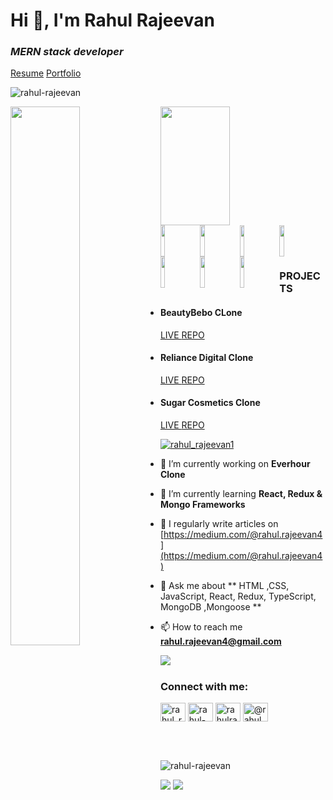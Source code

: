 # Hi 👋, I'm Rahul Rajeevan
### <i> MERN stack developer </i>
<a href="https://drive.google.com/file/d/1_iMSw_AD1TBCoIPNVSj-k6E71IBuvEIh/view?usp=sharing">Resume</a>
<a href="https://rahul-rajeevan-portfolio.netlify.app/">Portfolio</a>
<p> <img src="https://komarev.com/ghpvc/?username=rahul-rajeevan&label=Profile%20views&color=0e75b6&style=flat" alt="rahul-rajeevan" /> </p>
<img align="left" width="47%" src="https://github-readme-stats.vercel.app/api?username=rahul-rajeevan&show_icons=true&theme=radical"/>

<img align="left" width="47%" height="190px" src="https://github-readme-stats.vercel.app/api/top-langs/?username=rahul-rajeevan"/>
<br/><br/><br/><br/><br/><br/><br/><br/><br/><br/>
<img align="left" width="12%" height="50px" src="https://img.shields.io/badge/react-%2320232a.svg?style=for-the-badge&logo=react&logoColor=%2361DAFB"/>
<img align="left" width="12%" height="50px" src="https://img.shields.io/badge/node.js-6DA55F?style=for-the-badge&logo=node.js&logoColor=white"/>
<img align="left" width="12%" height="50px" src="https://img.shields.io/badge/css3-%231572B6.svg?style=for-the-badge&logo=css3&logoColor=white"/>
<img align="left" width="12%" height="50px" src="https://img.shields.io/badge/javascript-%23323330.svg?style=for-the-badge&logo=javascript&logoColor=%23F7DF1E"/>
<img align="left" width="12%" height="50px" src="https://img.shields.io/badge/html5-%23E34F26.svg?style=for-the-badge&logo=html5&logoColor=white"/>
<img align="left" width="12%" height="50px" src="https://img.shields.io/badge/MongoDB-%234ea94b.svg?style=for-the-badge&logo=mongodb&logoColor=white"/>
<img align="left" width="12%" height="50px" src="https://img.shields.io/badge/chakra-%234ED1C5.svg?style=for-the-badge&logo=chakraui&logoColor=white"/>
<br/><br/><br/>


<br/>
<h3>PROJECTS</h3>
<ul>
<li><h4>BeautyBebo CLone</h4> <a href="https://elegant-centaur-093589.netlify.app/">LIVE </a><a href="https://github.com/KaustubhBadve/Beutybebo-Cloned"> REPO</a></li>
<li><h4>Reliance Digital Clone</h4> <a href="https://reliance-digital-clone.netlify.app/">LIVE </a><a href="https://github.com/Rahul-Rajeevan/quarrelsome-moon-997"> REPO</a></li>
<li><h4>Sugar Cosmetics Clone</h4> <a href="https://sugars.netlify.app/">LIVE </a><a href="https://github.com/Nachiketlele/Sugar"> REPO</a></li>

</ul>
<p align="left"> <a href="https://twitter.com/rahul_rajeevan1" target="blank"><img src="https://img.shields.io/twitter/follow/rahul_rajeevan1?logo=twitter&style=for-the-badge" alt="rahul_rajeevan1" /></a> </p>

- 🔭 I’m currently working on **Everhour Clone**

- 🌱 I’m currently learning **React, Redux & Mongo Frameworks**

- 📝 I regularly write articles on [https://medium.com/@rahul.rajeevan4](https://medium.com/@rahul.rajeevan4)

- 💬 Ask me about ** HTML ,CSS, JavaScript, React, Redux, TypeScript, MongoDB ,Mongoose **

- 📫 How to reach me **rahul.rajeevan4@gmail.com**

<img align="left" src="https://github.com/Adam-pw/Adam-pw/raw/main/animation_500_kxa883sd.gif" />

<br/>
<h3 align="left">Connect with me:</h3>
<p align="left">
<a href="https://twitter.com/rahul_rajeevan1" target="blank"><img align="center" src="https://raw.githubusercontent.com/rahuldkjain/github-profile-readme-generator/master/src/images/icons/Social/twitter.svg" alt="rahul_rajeevan1" height="30" width="40" /></a>
<a href="https://linkedin.com/in/rahul-rajeevan" target="blank"><img align="center" src="https://raw.githubusercontent.com/rahuldkjain/github-profile-readme-generator/master/src/images/icons/Social/linked-in-alt.svg" alt="rahul-rajeevan" height="30" width="40" /></a>
<a href="https://www.behance.net/rahulrajee5366" target="blank"><img align="center" src="https://raw.githubusercontent.com/rahuldkjain/github-profile-readme-generator/master/src/images/icons/Social/behance.svg" alt="rahulrajee5366" height="30" width="40" /></a>
<a href="https://medium.com/@rahul.rajeevan4" target="blank"><img align="center" src="https://raw.githubusercontent.com/rahuldkjain/github-profile-readme-generator/master/src/images/icons/Social/medium.svg" alt="@rahul.rajeevan4" height="30" width="40" /></a>
</p>
<br/>
<!-- <h3 align="left">Languages and Tools:</h3> -->

<!-- <p align="left"> <a href="https://www.w3schools.com/cpp/" target="_blank" rel="noreferrer"> <img src="https://raw.githubusercontent.com/devicons/devicon/master/icons/cplusplus/cplusplus-original.svg" alt="cplusplus" width="40" height="40"/> </a> <a href="https://www.w3schools.com/css/" target="_blank" rel="noreferrer"> <img src="https://raw.githubusercontent.com/devicons/devicon/master/icons/css3/css3-original-wordmark.svg" alt="css3" width="40" height="40"/> </a> <a href="https://www.w3.org/html/" target="_blank" rel="noreferrer"> <img src="https://raw.githubusercontent.com/devicons/devicon/master/icons/html5/html5-original-wordmark.svg" alt="html5" width="40" height="40"/> </a> <a href="https://www.adobe.com/in/products/illustrator.html" target="_blank" rel="noreferrer"> <img src="https://www.vectorlogo.zone/logos/adobe_illustrator/adobe_illustrator-icon.svg" alt="illustrator" width="40" height="40"/> </a> <a href="https://developer.mozilla.org/en-US/docs/Web/JavaScript" target="_blank" rel="noreferrer"> <img src="https://raw.githubusercontent.com/devicons/devicon/master/icons/javascript/javascript-original.svg" alt="javascript" width="40" height="40"/> </a> <a href="https://www.mongodb.com/" target="_blank" rel="noreferrer"> <img src="https://raw.githubusercontent.com/devicons/devicon/master/icons/mongodb/mongodb-original-wordmark.svg" alt="mongodb" width="40" height="40"/> </a> <a href="https://nodejs.org" target="_blank" rel="noreferrer"> <img src="https://raw.githubusercontent.com/devicons/devicon/master/icons/nodejs/nodejs-original-wordmark.svg" alt="nodejs" width="40" height="40"/> </a> <a href="https://reactjs.org/" target="_blank" rel="noreferrer"> <img src="https://raw.githubusercontent.com/devicons/devicon/master/icons/react/react-original-wordmark.svg" alt="react" width="40" height="40"/> </a> <a href="https://reactnative.dev/" target="_blank" rel="noreferrer"> <img src="https://reactnative.dev/img/header_logo.svg" alt="reactnative" width="40" height="40"/> </a> <a href="https://redux.js.org" target="_blank" rel="noreferrer"> <img src="https://raw.githubusercontent.com/devicons/devicon/master/icons/redux/redux-original.svg" alt="redux" width="40" height="40"/> </a> </p> -->

<br/>


<p><img align="center" src="https://github-readme-streak-stats.herokuapp.com/?user=rahul-rajeevan&" alt="rahul-rajeevan" /></p>

<img src="https://activity-graph.herokuapp.com/graph?username=rahul-rajeevan&theme=react-dark"/>
<img src="https://raw.githubusercontent.com/Trilokia/Trilokia/379277808c61ef204768a61bbc5d25bc7798ccf1/bottom_header.svg"/>
